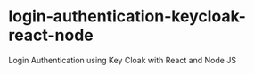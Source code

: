# login-authentication-keycloak-react-node
Login Authentication using Key Cloak with React and Node JS
